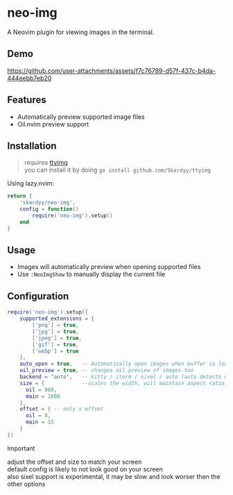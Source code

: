 # neo-img  
A Neovim plugin for viewing images in the terminal.  

## Demo  

https://github.com/user-attachments/assets/f7c76789-d57f-437c-b4da-444eebb7eb20

## Features
- Automatically preview supported image files
- Oil.nvim preview support

## Installation  

> requires [ttyimg](https://github.com/Skardyy/ttyimg)  
> you can install it by doing `go install github.com/Skardyy/ttyimg`

Using lazy.nvim:
```lua
return {
    'skardyy/neo-img',
    config = function()
        require('neo-img').setup()
    end
}
```

## Usage
- Images will automatically preview when opening supported files
- Use `:NeoImgShow` to manually display the current file

## Configuration
```lua
require('neo-img').setup({
    supported_extensions = {
        ['png'] = true,
        ['jpg'] = true,
        ['jpeg'] = true,
        ['gif'] = true,
        ['webp'] = true
    },
    auto_open = true,   -- Automatically open images when buffer is loaded
    oil_preview = true, -- changes oil preview of images too
    backend = "auto",   -- kitty / iterm / sixel / auto (auto detects what is supported in your terminal)
    size = {            --scales the width, will maintain aspect ratio
      oil = 800,
      main = 1600
    },
    offset = { -- only x offset
      oil = 8,
      main = 15
    }
})
```

> [!Important]
> adjust the offset and size to match your screen  
> default config is likely to not look good on your screen  
> also sixel support is experimental, it may be slow and look worser then the other options  

